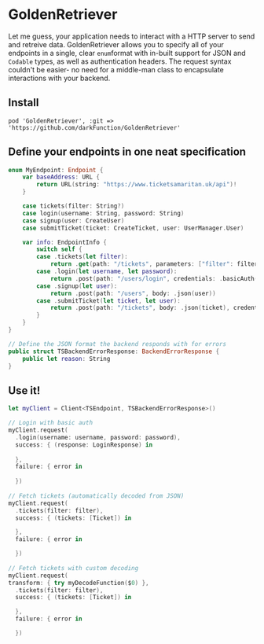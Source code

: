 # GoldenRetriever

Let me guess, your application needs to interact with a HTTP server to send and retreive data. GoldenRetriever allows you to specify all of your endpoints in a single, clear `enum`format with in-built support for JSON and `Codable` types, as well as authentication headers. The request syntax couldn't be easier- no need for a middle-man class to encapsulate interactions with your backend.

## Install

```
pod 'GoldenRetriever', :git => 'https://github.com/darkFunction/GoldenRetriever'
```

## Define your endpoints in one neat specification

```swift
enum MyEndpoint: Endpoint {
    var baseAddress: URL {
        return URL(string: "https://www.ticketsamaritan.uk/api")!
    }

    case tickets(filter: String?)
    case login(username: String, password: String)
    case signup(user: CreateUser)
    case submitTicket(ticket: CreateTicket, user: UserManager.User)

    var info: EndpointInfo {
        switch self {
        case .tickets(let filter):
            return .get(path: "/tickets", parameters: ["filter": filter])
        case .login(let username, let password):
            return .post(path: "/users/login", credentials: .basicAuth(username: username, password: password))
        case .signup(let user):
            return .post(path: "/users", body: .json(user))
        case .submitTicket(let ticket, let user):
            return .post(path: "/tickets", body: .json(ticket), credentials: .bearerToken(user.token))
        }
    }
}

// Define the JSON format the backend responds with for errors
public struct TSBackendErrorResponse: BackendErrorResponse {
    public let reason: String
}
```


## Use it!

```swift
let myClient = Client<TSEndpoint, TSBackendErrorResponse>()

// Login with basic auth
myClient.request(
  .login(username: username, password: password),
  success: { (response: LoginResponse) in
  
  },
  failure: { error in
  
  })
  
// Fetch tickets (automatically decoded from JSON)
myClient.request(
  .tickets(filter: filter),
  success: { (tickets: [Ticket]) in

  },
  failure: { error in

  })
  
// Fetch tickets with custom decoding
myClient.request(
transform: { try myDecodeFunction($0) },
  .tickets(filter: filter),
  success: { (tickets: [Ticket]) in

  },
  failure: { error in

  })
```
